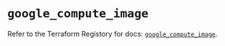 # `google_compute_image`

Refer to the Terraform Registory for docs: [`google_compute_image`](https://registry.terraform.io/providers/hashicorp/google/5.10.0/docs/resources/compute_image).

